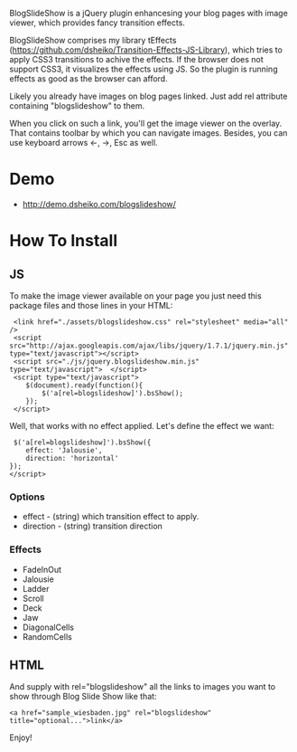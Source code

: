 BlogSlideShow is a jQuery plugin enhancesing your blog pages with image viewer, which provides fancy transition effects.

BlogSlideShow comprises my library tEffects (https://github.com/dsheiko/Transition-Effects-JS-Library), which tries to apply CSS3 transitions to achive the effects. If the browser does not support CSS3, it visualizes the effects using JS. So the plugin is running effects as good as the browser can afford.

Likely you already have images on blog pages linked. Just add rel attribute containing "blogslideshow" to them.

When you click on such a link, you'll get the image viewer on the overlay. That contains toolbar by which you can navigate images. Besides, you can use keyboard arrows <-, ->, Esc as well.

# Demo #
  * http://demo.dsheiko.com/blogslideshow/


# How To Install #

## JS ##
To make the image viewer available on your page you just need this package files and those lines in your HTML:

```
 <link href="./assets/blogslideshow.css" rel="stylesheet" media="all" />
 <script  src="http://ajax.googleapis.com/ajax/libs/jquery/1.7.1/jquery.min.js"  type="text/javascript"></script>
 <script src="./js/jquery.blogslideshow.min.js" type="text/javascript">  </script>
 <script type="text/javascript">
    $(document).ready(function(){
        $('a[rel=blogslideshow]').bsShow();
    }); 
 </script>
```

Well, that works with no effect applied. Let's define the effect we want:

```
 $('a[rel=blogslideshow]').bsShow({
    effect: 'Jalousie',
    direction: 'horizontal'
});
</script>
```



### Options ###

  * effect - (string) which transition effect to apply.
  * direction - (string) transition direction

### Effects ###
  * FadeInOut
  * Jalousie
  * Ladder
  * Scroll
  * Deck
  * Jaw
  * DiagonalCells
  * RandomCells

## HTML ##

And supply with rel="blogslideshow" all the links to images you want to show through
Blog Slide Show like that:
```
<a href="sample_wiesbaden.jpg" rel="blogslideshow" title="optional...">link</a>
```

Enjoy!